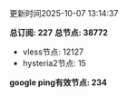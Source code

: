 更新时间2025-10-07 13:14:37

**总订阅: 227**
**总节点: 38772**
- vless节点: 12127
- hysteria2节点: 15

**google ping有效节点: 234**
